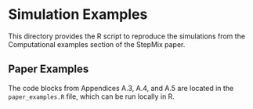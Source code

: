 Simulation Examples
==============================================
This directory provides the R script to reproduce the simulations from the Computational examples section of the StepMix paper.

Paper Examples
--------------------------
The code blocks from Appendices A.3, A.4, and A.5 are located in the `paper_examples.R` file, which can be run locally in R.
